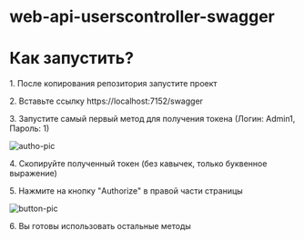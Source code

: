 # web-api-userscontroller-swagger

<h1>Как запустить?</h1>
<p>1. После копирования репозитория запустите проект</p>
<p>2. Вставьте ссылку https://localhost:7152/swagger</p>
<p>3. Запустите самый первый метод для получения токена (Логин: Admin1, Пароль: 1)</p>

![autho-pic](https://github.com/user-attachments/assets/44dfd1bc-ee60-4525-9839-edda594cfeaa)

<p>4. Скопируйте полученный токен (без кавычек, только буквенное выражение)</p>
<p>5. Нажмите на кнопку "Authorize" в правой части страницы</p>

![button-pic](https://github.com/user-attachments/assets/c8737a6d-3753-4152-a8b5-46cf0de653ba)

<p>6. Вы готовы использовать остальные методы</p>
